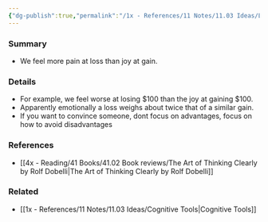 ```yaml
---
{"dg-publish":true,"permalink":"/1x - References/11 Notes/11.03 Ideas/Loss Aversion/","title":"Loss Aversion","created":"2023-01-01T17:57:59.000+03:00","updated":"2024-02-14T20:18:27.704+03:00"}
---
```



### Summary
- We feel more pain at loss than joy at gain. 

### Details
- For example, we feel worse at losing $100 than the joy at gaining $100.
- Apparently emotionally a loss weighs about twice that of a similar gain.
- If you want to convince someone, dont focus on advantages, focus on how to avoid disadvantages

### References
- [[4x - Reading/41 Books/41.02 Book reviews/The Art of Thinking Clearly by Rolf Dobelli\|The Art of Thinking Clearly by Rolf Dobelli]]

### Related
- [[1x - References/11 Notes/11.03 Ideas/Cognitive Tools\|Cognitive Tools]]
